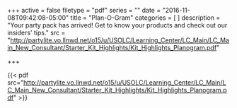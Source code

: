 +++
active = false
filetype = "pdf"
series = ""
date = "2016-11-08T09:42:08-05:00"
title = "Plan-O-Gram"
categories = [
]
description = "Your party pack has arrived! Get to know your products and check out our insiders' tips."
src = "http://partylite.vo.llnwd.net/o15/u/USOLC/Learning_Center/LC_Main/LC_Main_New_Consultant/Starter_Kit_Highlights/Kit_Highlights_Planogram.pdf"

+++


{{< pdf src="http://partylite.vo.llnwd.net/o15/u/USOLC/Learning_Center/LC_Main/LC_Main_New_Consultant/Starter_Kit_Highlights/Kit_Highlights_Planogram.pdf" >}}
